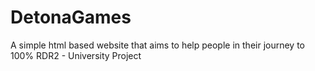# DetonaGames
A simple html based website that aims to help people in their journey to 100% RDR2 - University Project

